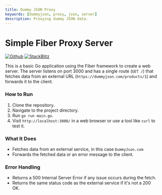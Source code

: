 ```yaml
---
title: Dummy JSON Proxy
keywords: [dummyjson, proxy, json, server]
description: Proxying dummy JSON data.
---
```


# Simple Fiber Proxy Server

[![Github](https://img.shields.io/static/v1?label=&message=Github&color=2ea44f&style=for-the-badge&logo=github)](https://github.com/khulnasoft/recipes/tree/master/dummyjson) [![StackBlitz](https://img.shields.io/static/v1?label=&message=StackBlitz&color=2ea44f&style=for-the-badge&logo=StackBlitz)](https://stackblitz.com/github/khulnasoft/recipes/tree/master/dummyjson)

This is a basic Go application using the Fiber framework to create a web server. The server listens on port 3000 and has a single route (`GET /`) that fetches data from an external URL (`https://dummyjson.com/products/1`) and forwards it to the client.

### How to Run

1. Clone the repository.
2. Navigate to the project directory.
3. Run `go run main.go`.
4. Visit `http://localhost:3000/` in a web browser or use a tool like `curl` to test it.

### What It Does

- Fetches data from an external service, in this case `DummyJson.com`
- Forwards the fetched data or an error message to the client.

### Error Handling

- Returns a 500 Internal Server Error if any issue occurs during the fetch.
- Returns the same status code as the external service if it's not a 200 OK.
